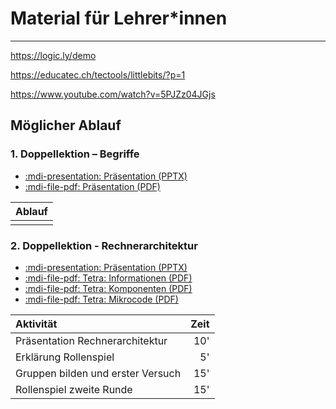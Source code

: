 # Material für Lehrer*innen
---

https://logic.ly/demo

https://educatec.ch/tectools/littlebits/?p=1

https://www.youtube.com/watch?v=5PJZz04JGjs

## Möglicher Ablauf

### 1. Doppellektion – Begriffe

* [:mdi-presentation: Präsentation (PPTX)](hardware-1.pptx)
* [:mdi-file-pdf: Präsentation (PDF)](hardware-1.pdf)

| Ablauf |
| ------ |
|        |


### 2. Doppellektion - Rechnerarchitektur

* [:mdi-presentation: Präsentation (PPTX)](hardware-2.pptx)
* [:mdi-file-pdf: Tetra: Informationen (PDF)](tetra-informationen.pdf)
* [:mdi-file-pdf: Tetra: Komponenten (PDF)](tetra-komponenten.pdf)
* [:mdi-file-pdf: Tetra: Mikrocode (PDF)](tetra-mikrocode.pdf)

| Aktivität                         | Zeit |
|:--------------------------------- | ----:|
| Präsentation Rechnerarchitektur   |  10' |
| Erklärung Rollenspiel             |   5' |
| Gruppen bilden und erster Versuch |  15' |
| Rollenspiel zweite Runde          |  15' |
